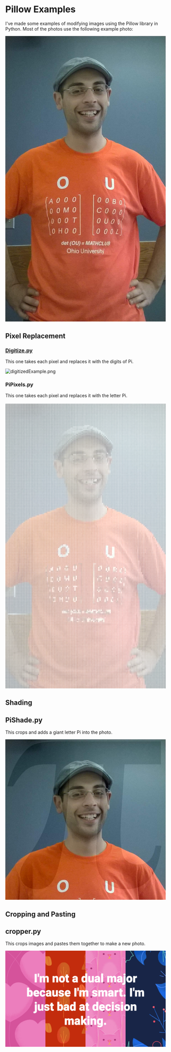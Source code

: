 # Pillow Examples

I've made some examples of modifying images using the Pillow library in Python. Most of the photos use the following example photo:

![example.jpg](https://github.com/abdalah/UsingPillow/raw/master/example.jpg "example.jpg")

## Pixel Replacement

### [Digitize.py](../blob/master/Digitize.py)
 
This one takes each pixel and replaces it with the digits of Pi.

![digitizedExample.png](https://github.com/abdalah/UsingPillow/raw/master/digitizedExample.png "digitizedExample.png")

### PiPixels.py

This one takes each pixel and replaces it with the letter Pi.

![piExample.png](https://github.com/abdalah/UsingPillow/raw/master/piExample.png "piExample.png")

## Shading
## PiShade.py

This crops and adds a giant letter Pi into the photo.

![shaderExample.png](https://github.com/abdalah/UsingPillow/raw/master/shaderExample.png "shaderExample.png")

## Cropping and Pasting
## cropper.py

This crops images and pastes them together to make a new photo.

![final.png](https://github.com/abdalah/UsingPillow/raw/master/final.png "final.png")
